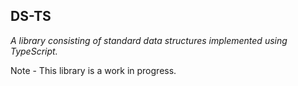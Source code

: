 ## DS-TS

_A library consisting of standard data structures implemented using TypeScript._

Note - This library is a work in progress.
